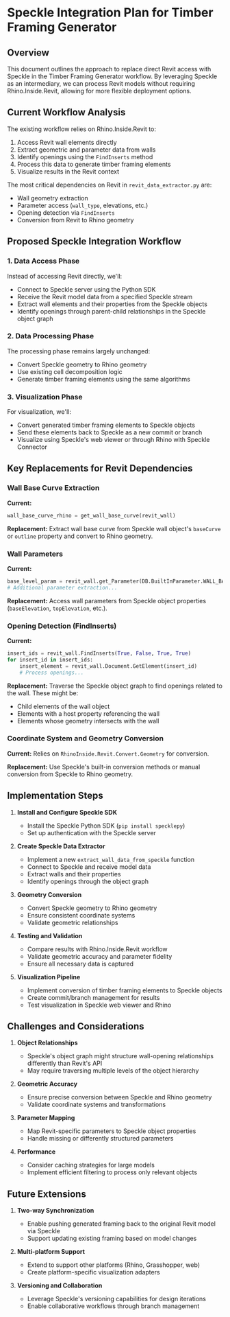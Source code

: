# Speckle Integration Plan for Timber Framing Generator

## Overview

This document outlines the approach to replace direct Revit access with Speckle in the Timber Framing Generator workflow. By leveraging Speckle as an intermediary, we can process Revit models without requiring Rhino.Inside.Revit, allowing for more flexible deployment options.

## Current Workflow Analysis

The existing workflow relies on Rhino.Inside.Revit to:
1. Access Revit wall elements directly
2. Extract geometric and parameter data from walls
3. Identify openings using the `FindInserts` method
4. Process this data to generate timber framing elements
5. Visualize results in the Revit context

The most critical dependencies on Revit in `revit_data_extractor.py` are:
- Wall geometry extraction
- Parameter access (`wall_type`, elevations, etc.)
- Opening detection via `FindInserts`
- Conversion from Revit to Rhino geometry

## Proposed Speckle Integration Workflow

### 1. Data Access Phase

Instead of accessing Revit directly, we'll:
- Connect to Speckle server using the Python SDK
- Receive the Revit model data from a specified Speckle stream
- Extract wall elements and their properties from the Speckle objects
- Identify openings through parent-child relationships in the Speckle object graph

### 2. Data Processing Phase

The processing phase remains largely unchanged:
- Convert Speckle geometry to Rhino geometry
- Use existing cell decomposition logic
- Generate timber framing elements using the same algorithms

### 3. Visualization Phase

For visualization, we'll:
- Convert generated timber framing elements to Speckle objects
- Send these elements back to Speckle as a new commit or branch
- Visualize using Speckle's web viewer or through Rhino with Speckle Connector

## Key Replacements for Revit Dependencies

### Wall Base Curve Extraction

**Current:** 
```python
wall_base_curve_rhino = get_wall_base_curve(revit_wall)
```

**Replacement:**
Extract wall base curve from Speckle wall object's `baseCurve` or `outline` property and convert to Rhino geometry.

### Wall Parameters

**Current:**
```python
base_level_param = revit_wall.get_Parameter(DB.BuiltInParameter.WALL_BASE_CONSTRAINT)
# Additional parameter extraction...
```

**Replacement:**
Access wall parameters from Speckle object properties (`baseElevation`, `topElevation`, etc.).

### Opening Detection (FindInserts)

**Current:**
```python
insert_ids = revit_wall.FindInserts(True, False, True, True)
for insert_id in insert_ids:
    insert_element = revit_wall.Document.GetElement(insert_id)
    # Process openings...
```

**Replacement:**
Traverse the Speckle object graph to find openings related to the wall. These might be:
- Child elements of the wall object
- Elements with a host property referencing the wall
- Elements whose geometry intersects with the wall

### Coordinate System and Geometry Conversion

**Current:**
Relies on `RhinoInside.Revit.Convert.Geometry` for conversion.

**Replacement:**
Use Speckle's built-in conversion methods or manual conversion from Speckle to Rhino geometry.

## Implementation Steps

1. **Install and Configure Speckle SDK**
   - Install the Speckle Python SDK (`pip install specklepy`)
   - Set up authentication with the Speckle server

2. **Create Speckle Data Extractor**
   - Implement a new `extract_wall_data_from_speckle` function
   - Connect to Speckle and receive model data
   - Extract walls and their properties
   - Identify openings through the object graph

3. **Geometry Conversion**
   - Convert Speckle geometry to Rhino geometry
   - Ensure consistent coordinate systems
   - Validate geometric relationships

4. **Testing and Validation**
   - Compare results with Rhino.Inside.Revit workflow
   - Validate geometric accuracy and parameter fidelity
   - Ensure all necessary data is captured

5. **Visualization Pipeline**
   - Implement conversion of timber framing elements to Speckle objects
   - Create commit/branch management for results
   - Test visualization in Speckle web viewer and Rhino

## Challenges and Considerations

1. **Object Relationships**
   - Speckle's object graph might structure wall-opening relationships differently than Revit's API
   - May require traversing multiple levels of the object hierarchy

2. **Geometric Accuracy**
   - Ensure precise conversion between Speckle and Rhino geometry
   - Validate coordinate systems and transformations

3. **Parameter Mapping**
   - Map Revit-specific parameters to Speckle object properties
   - Handle missing or differently structured parameters

4. **Performance**
   - Consider caching strategies for large models
   - Implement efficient filtering to process only relevant objects

## Future Extensions

1. **Two-way Synchronization**
   - Enable pushing generated framing back to the original Revit model via Speckle
   - Support updating existing framing based on model changes

2. **Multi-platform Support**
   - Extend to support other platforms (Rhino, Grasshopper, web)
   - Create platform-specific visualization adapters

3. **Versioning and Collaboration**
   - Leverage Speckle's versioning capabilities for design iterations
   - Enable collaborative workflows through branch management
